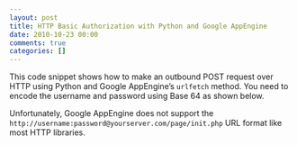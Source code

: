 ```yaml
---
layout: post
title: HTTP Basic Authorization with Python and Google AppEngine
date: 2010-10-23 00:00
comments: true
categories: []
---
```

<p>This code snippet shows how to make an outbound POST request over HTTP using Python and Google AppEngine&rsquo;s <code>urlfetch</code> method. You need to encode the username and password using Base 64 as shown below.</p>

<script src="https://gist.github.com/642640.js"> </script>


<p></p>

<p>Unfortunately, Google AppEngine does not support the <code>http://username:password@yourserver.com/page/init.php</code> URL format like most HTTP libraries.</p>
